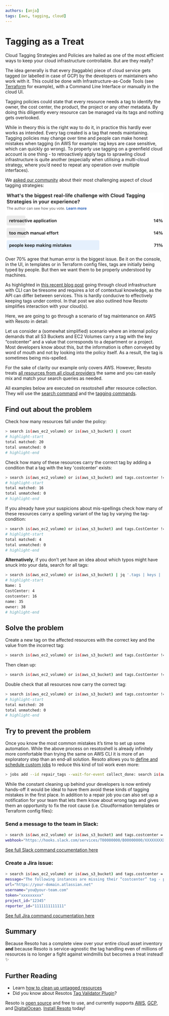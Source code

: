 ```yaml
---
authors: [anja]
tags: [aws, tagging, cloud]
---
```


# Tagging as a Treat

Cloud Tagging Strategies and Policies are hailed as one of the most efficient ways to keep your cloud infrastructure controllable. But are they really?

The idea generally is that every (taggable) piece of cloud service gets tagged (or labelled in case of GCP) by the developers or maintainers who work with it. This could be done with Infrastructure-as-Code Tools (see [Terraform](https://registry.terraform.io/providers/hashicorp/aws/latest/docs/guides/resource-tagging) for example), with a Command Line Interface or manually in the cloud UI.

Tagging policies could state that every resource needs a tag to identify the owner, the cost center, the product, the project or any other metadata. By doing this diligently every resource can be managed via its tags and nothing gets overlooked.

While in theory this is the right way to do it, in practice this hardly ever works as intended. Every tag created is a tag that needs maintaining. Tagging policies may change over time and people can make honest mistakes when tagging (in AWS for example: tag keys are case sensitive, which can quickly go wrong). To properly use tagging on a greenfield cloud account is one thing - to retroactively apply tags to sprawling cloud infrastructure is quite another (especially when utilising a multi-cloud strategy, where you’d need to repeat any operation over multiple interfaces).

We [asked our community](https://www.linkedin.com/feed/update/urn:li:activity:6987739499686428672) about their most challenging aspect of cloud tagging strategies:

![LinkedIn Poll](./img/linkedinpoll.png)

Over 70% agree that human error is the biggest issue. Be it on the console, in the UI, in templates or in Terraform config files, tags are initially being typed by people. But then we want them to be properly understood by machines.

As highlighted in [this recent blog post](../10-14-a-tale-of-two-tools/index.md) going through cloud infrastructure with CLI can be tiresome and requires a lot of contextual knowledge, as the API can differ between services. This is hardly conducive to effectively keeping tags under control. In that post we also outlined how Resoto simplifies interaction with your cloud(s).

Here, we are going to go through a scenario of tag maintenance on AWS with Resoto in detail:

Let us consider a (somewhat simplified) scenario where an internal policy demands that all S3 Buckets and EC2 Volumes carry a tag with the key “costcenter” and a value that corresponds to a department or a project. Most developers know about this, but the information is often conveyed by word of mouth and not by looking into the policy itself. As a result, the tag is sometimes being mis-spelled.

For the sake of clarity our example only covers AWS. However, Resoto treats [all resources from all cloud providers](../09-22-cloud-resources-they-have-a-lot-in-common/index.md) the same and you can easily mix and match your search queries as needed.

All examples below are executed on resotoshell after resource collection. They will use the [search command](/docs/reference/cli/search-commands/search) and the [tagging commands](/docs/concepts/resource-management/tagging).

## Find out about the problem

Check how many resources fall under the policy:

```bash title="search for all resources that are EC2 Volumes or S3 Buckets and count them"
> search is(aws_ec2_volume) or is(aws_s3_bucket) | count
# highlight-start
total matched: 20
total unmatched: 0
# highlight-end
```

Check how many of these resources carry the correct tag by adding a condition that a tag with the key 'costcenter' exists:

```bash title="add the condition that a tag with key 'costcenter' must exist"
> search is(aws_ec2_volume) or is(aws_s3_bucket) and tags.costcenter != null | count
# highlight-start
total matched: 16
total unmatched: 0
# highlight-end
```

If you already have your suspicions about mis-spellings check how many of these resources carry a spelling variant of the tag by varying the tag-condition:

```bash title="add the condition that a tag with key **CostCenter** must exist"
> search is(aws_ec2_volume) or is(aws_s3_bucket) and tags.CostCenter != null | count
# highlight-start
total matched: 4
total unmatched: 0
# highlight-end
```

**Alternatively**, if you don’t yet have an idea about which typos might have snuck into your data, search for all tags:

```bash title="search for all tags of all resources and count how often they occur"
> search is(aws_ec2_volume) or is(aws_s3_bucket) | jq '.tags | keys | .[] | {name:.}' | flatten | count /name
# highlight-start
Name: 1
CostCenter: 4
costcenter: 16
name: 35
owner: 38
# highlight-end
```

## Solve the problem

Create a new tag on the affected resources with the correct key and the value from the incorrect tag:

```bash title="add a new tag to resources, taking the value from the existing tag"
> search is(aws_ec2_volume) or is(aws_s3_bucket) and tags.CostCenter != null | tag update costcenter {tags.CostCenter}
```

Then clean up:

```bash title="delete the incorrect tag"
> search is(aws_ec2_volume) or is(aws_s3_bucket) and tags.CostCenter != null | tag delete Co stCenter
```

Double check that all resources now carry the correct tag:

```bash title="count resources that are EC2 Volumes or S3 Buckets that don't have a **costcenter** tag"
> search is(aws_ec2_volume) or is(aws_s3_bucket) and tags.costcenter != null | count
# highlight-start
total matched: 20
total unmatched: 0
# highlight-end
```

## Try to prevent the problem

Once you know the most common mistakes it’s time to set up some automation. While the above process on resotoshell is already infinitely more comfortable than trying the same on AWS CLI it is more of an exploratory step than an end-all solution. Resoto allows you to [define and schedule custom jobs](/docs/reference/cli/action-commands/jobs/add) to reduce this kind of toil work even more:

```bash title="create a job with the id 'repair_tags' that executes after the 'collect_done' event and runs the command to add a new tag to resources"
> jobs add --id repair_tags --wait-for-event collect_done: search is(aws_ec2_volume) or is(aws_s3_bucket) and tags.CostCenter != null | tag update costcenter {tags.CostCenter}
```

While the constant cleaning up behind your developers is now entirely hands-off it would be ideal to have them avoid these kinds of tagging mistakes in the first place. In addition to a repair job you can also set up a notification for your team that lets them know about wrong tags and gives them an opportunity to fix the root cause (i.e. Cloudformation templates or Terraform config files):

### Send a message to the team in Slack:

```bash title="send search results about untagged resources to Slack"
> search is(aws_ec2_volume) or is(aws_s3_bucket) and tags.costcenter = null | slack title="Missing tag “costcenter” on these resources:"
webhook="https://hooks.slack.com/services/T00000000/B00000000/XXXXXXXXXXXXXXXXXXXXXXXX"
```

[See full Slack command cocumentation here](/docs/edge/how-to-guides/alerting/send-slack-notifications)

### Create a Jira issue:

```bash title="send search results about untagged resources to Jira"
> search is(aws_ec2_volume) or is(aws_s3_bucket) and tags.costcenter = null | jira title="Resources are missing their “costcenter” tag!"
message="The following instances are missing their “costcenter” tag - please double-check your templates used! Thanks!"
url="https://your-domain.atlassian.net"
username="you@your-team.com"
token="xxxxxxxxx"
project_id="12345"
reporter_id="1111111111111"
```

[See full Jira command cocumentation here](/docs/edge/how-to-guides/alerting/create-jira-issues)

## Summary

Because Resoto has a complete view over your entire cloud asset inventory **and** because Resoto is service-agnostic the tag handling even of millions of resources is no longer a fight against windmills but becomes a treat instead! ✨

## Further Reading

- Learn [how to clean up untagged resources](/docs/how-to-guides/cleanup/clean-up-untagged-resources)
- Did you know about Resotos [Tag Validator Plugin](/docs/concepts/components/plugins/tagvalidator)?

Resoto is [open source](https://github.com/someengineering/resoto/blob/main/LICENSE) and free to use, and currently supports [<abbr title="Amazon Web Services">AWS</abbr>](/docs/getting-started/configure-cloud-provider-access/aws), [<abbr title="Google Cloud Platform">GCP</abbr>](/docs/getting-started/configure-cloud-provider-access/gcp), and [DigitalOcean](/docs/getting-started/configure-cloud-provider-access/digitalocean). [Install Resoto](/docs/getting-started/install-resoto) today!
